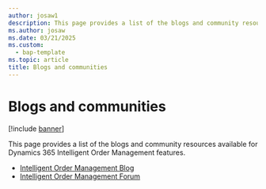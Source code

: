 ```yaml
---
author: josaw1
description: This page provides a list of the blogs and community resources available for Intelligent Order Management features.   
ms.author: josaw
ms.date: 03/21/2025
ms.custom: 
  - bap-template
ms.topic: article
title: Blogs and communities
---
```


# Blogs and communities

[!include [banner](includes/banner.md)]

This page provides a list of the blogs and community resources available for Dynamics 365 Intelligent Order Management features.   

- [Intelligent Order Management Blog](https://community.dynamics.com/365/dynamics-365-intelligent-order-management/b/dynamics-365-intelligent-order-management-blog)
- [Intelligent Order Management Forum](https://community.dynamics.com/365/dynamics-365-intelligent-order-management/f/dynamics-365-intelligent-order-management-forum)

